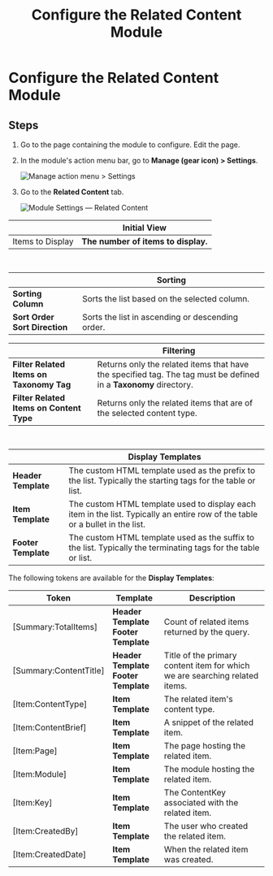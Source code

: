 ﻿---
uid: config-module-related-content
locale: en
title: Configure the Related Content Module
dnnversion: 09.02.00
related-topics: 
---

# Configure the Related Content Module

## Steps

1.  Go to the page containing the module to configure. Edit the page.
2.  In the module's action menu bar, go to **Manage (gear icon) \> Settings**.
    
      
    
    ![Manage action menu > Settings](/images/scr-actionmenu-manage-settings.png)
    
      
    
3.  Go to the **Related Content** tab.
    
      
    
    ![Module Settings — Related Content](/images/scr-modulesettings-RelatedContent.png)
      
|  |**Initial View**|
|---|---|
|Items to Display|**The number of items to display.**|  

     
|  |**Sorting**|
|---|---|
|**Sorting Column**|Sorts the list based on the selected column.|
|**Sort Order<br />Sort Direction**|Sorts the list in ascending or descending order.|

   
|  |**Filtering**|
|---|---|
|**Filter Related Items on Taxonomy Tag**|Returns only the related items that have the specified tag. The tag must be defined in a **Taxonomy** directory.|
|**Filter Related Items on Content Type**|Returns only the related items that are of the selected content type.| 

     
|  |**Display Templates**|
|---|---|
|**Header Template**|The custom HTML template used as the prefix to the list. Typically the starting tags for the table or list.|
|**Item Template**|The custom HTML template used to display each item in the list. Typically an entire row of the table or a bullet in the list.|
|**Footer Template**|The custom HTML template used as the suffix to the list. Typically the terminating tags for the table or list.|

The following tokens are available for the **Display Templates**:

|**Token**|**Template**|**Description**|
|---|---|---|
|[Summary:TotalItems]|**Header Template<br />Footer Template**|Count of related items returned by the query.|
|[Summary:ContentTitle]|**Header Template<br />Footer Template**|Title of the primary content item for which we are searching related items.|
|[Item:ContentType]|**Item Template**|The related item's content type.|
|[Item:ContentBrief]|**Item Template**|A snippet of the related item.|
|[Item:Page]|**Item Template**|The page hosting the related item.|
|[Item:Module]|**Item Template**|The module hosting the related item.|
|[Item:Key]|**Item Template**|The ContentKey associated with the related item.|
|[Item:CreatedBy]|**Item Template**|The user who created the related item.|
|[Item:CreatedDate]|**Item Template**|When the related item was created.|
